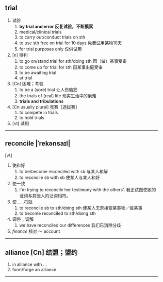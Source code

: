 ## trial
1. 试验
    1. **by trial and error 反复试验，不断摸索**
    2. medical/clinical trials
    3. to carry out/conduct trials on sth
    4. to use sth free on trial for 10 days 免费试用某物10天
    5. for trial purposes only 仅供试用
2. [n] 审判
    1. to go on/stand trial for sth/doing sth 因（做）某事受审
    2. to come up for trial for sth  因某事出庭受审
    3. to be awaiting trial
    4. at trial
3. [Cn] 困难；考验
    1. to be a (sore) trial 让人伤脑筋
    2. the trials of (real) life 现实生活中的磨难
    3. **trials and tribulations**
4. [Cn usually plural] 竞赛［选拔赛］
    1. to compete in trials
    2. to hold trials
4. [vt] 试用

***
## reconcile |ˈrekənsaɪl|
[vt]
1. 使和好
    1. to be/become reconciled with sb 与某人和解
    2. to reconcile sb with sb 使某人与某人和好
2. 使一致
    1. I'm trying to reconcile her testimony with the others'. 我正试图使她的证词与其他人的证词相符。
3. 使……将就
    1. to reconcile sb to sth/doing sth 使某人无奈接受某事物／做某事
    2. to become reconciled to sth/doing sth
4. 调停；调解
    1. we have reconciled our differences 我们已消除分歧
5. *finance* 核对 ～ account

***
## alliance [Cn] 结盟；盟约
1. in alliance with ...
2. form/forge an alliance

***
